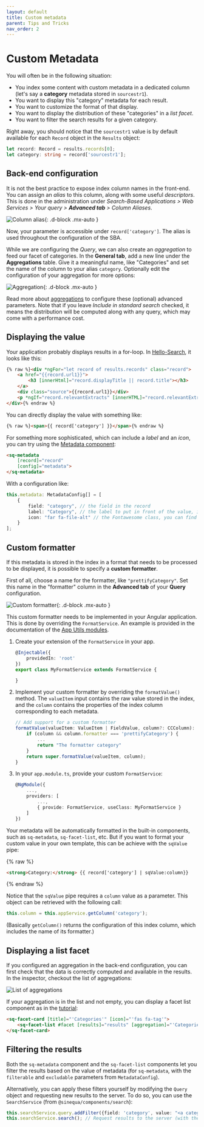 ```yaml
---
layout: default
title: Custom metadata
parent: Tips and Tricks
nav_order: 2
---
```


# Custom Metadata

You will often be in the following situation:

- You index some content with custom metadata in a dedicated column (let's say a **category** metadata stored in `sourcestr1`).
- You want to display this "category" metadata for each result.
- You want to customize the format of that display.
- You want to display the distribution of these "categories" in a *list facet*.
- You want to filter the search results for a given category.

Right away, you should notice that the `sourcestr1` value is by default available for each `Record` object in the `Results` object:

```ts
let record: Record = results.records[0];
let category: string = record['sourcestr1'];
```

## Back-end configuration

It is not the best practice to expose index column names in the front-end. You can assign an *alias* to this column, along with some useful *descriptors*. This is done in the administration under *Search-Based Applications > Web Services > Your query > **Advanced tab** > Column Aliases*.

![Column alias]({{site.baseurl}}assets/tipstricks/alias.png){: .d-block .mx-auto }

Now, your parameter is accessible under `record['category']`. The alias is used throughout the configuration of the SBA.

While we are configuring the *Query*, we can also create an *aggregation* to feed our facet of categories. In the **General tab**, add a new line under the **Aggregations** table. Give it a meaningful name, like "Categories" and set the name of the column to your alias `category`. Optionally edit the configuration of your aggregation for more options:

![Aggregation]({{site.baseurl}}assets/tipstricks/aggregation.png){: .d-block .mx-auto }

Read more about [aggregations](https://doc.sinequa.com/en.sinequa-es.v11/Content/en.sinequa-es.syntax.sql.html#aggregations-distribution-and-correlation) to configure these (optional) advanced parameters. Note that if you leave *Include in standard search* checked, it means the distribution will be computed along with any query, which may come with a performance cost.

## Displaying the value

Your application probably displays results in a for-loop. In [Hello-Search]({{site.baseurl}}apps/1-hello-search.html), it looks like this:

```html
{% raw %}<div *ngFor="let record of results.records" class="record">
    <a href="{{record.url1}}">
        <h3 [innerHtml]="record.displayTitle || record.title"></h3>
    </a>
    <div class="source">{{record.url1}}</div>
    <p *ngIf="record.relevantExtracts" [innerHTML]="record.relevantExtracts"></p>
</div>{% endraw %}
```

You can directly display the value with something like:

```html
{% raw %}<span>{{ record['category'] }}</span>{% endraw %}
```

For something more sophisticated, which can include a *label* and an *icon*, you can try using the [Metadata component]({{site.baseurl}}libraries/components/metadata.html#the-sq-metadata-selector):

```html
<sq-metadata
    [record]="record"
    [config]="metadata">
</sq-metadata>
```

With a configuration like:

```ts
this.metadata: MetadataConfig[] = [
    {
        field: "category", // the field in the record
        label: "Category", // the label to put in front of the value, it can be a key to use with sqMessage
        icon: "far fa-file-alt" // the Fontawesome class, you can find all available icons at https://fontawesome.com/v5/search
    }
];
```

## Custom formatter

If this metadata is stored in the index in a format that needs to be processed to be displayed, it is possible to specify a **custom formatter**.

First of all, choose a name for the formatter, like `"prettifyCategory"`. Set this name in the "formatter" column in the **Advanced tab** of your **Query** configuration.

![Custom formatter]({{site.baseurl}}assets/tipstricks/metadata-formatter.png){: .d-block .mx-auto }

This custom formatter needs to be implemented in your Angular application. This is done by overriding the `FormatService`. An example is provided in the documentation of the [App Utils modules]({{site.baseurl}}modules/core/app-utils.html#format-service).

1. Create your extension of the `FormatService` in your app.

    ```ts
    @Injectable({
        providedIn: 'root'
    })
    export class MyFormatService extends FormatService {

    }
    ```

2. Implement your custom formatter by overriding the `formatValue()` method. The `valueItem` input contains the raw value stored in the index, and the `column` contains the properties of the index column corresponding to each metadata.

    ```ts
    // Add support for a custom formatter
    formatValue(valueItem: ValueItem | FieldValue, column?: CCColumn): string {
        if (column && column.formatter === 'prettifyCategory') {
            ...
            return "The formatter category"
        }
        return super.formatValue(valueItem, column);
    }
    ```

3. In your `app.module.ts`, provide your custom `FormatService`:

    ```ts
    @NgModule({
        ...,
        providers: [
            ...,
            { provide: FormatService, useClass: MyFormatService }
        ]
    })
    ```

Your metadata will be automatically formatted in the built-in components, such as `sq-metadata`, `sq-facet-list`, etc. But if you want to format your custom value in your own template, this can be achieve with the `sqValue` pipe:

{% raw %}

```html
<strong>Category:</strong> {{ record['category'] | sqValue:column}}
```

{% endraw %}

Notice that the `sqValue` pipe requires a `column` value as a parameter. This object can be retrieved with the following call:

```ts
this.column = this.appService.getColumn('category');
```

(Basically `getColumn()` returns the configuration of this index column, which includes the name of its formatter.)

## Displaying a list facet

If you configured an aggregation in the back-end configuration, you can first check that the data is correctly computed and available in the results. In the inspector, checkout the list of aggregations:

![List of aggregations]({{site.baseurl}}assets/tipstricks/aggregations.png)

If your aggregation is in the list and not empty, you can display a facet list component as in the [tutorial]({{site.baseurl}}tutorial/facet-module.html):

```html
<sq-facet-card [title]="'Categories'" [icon]="'fas fa-tag'">
    <sq-facet-list #facet [results]="results" [aggregation]="'Categories'"></sq-facet-list>
</sq-facet-card>
```

## Filtering the results

Both the `sq-metadata` component and the `sq-facet-list` components let you filter the results based on the value of metadata (for `sq-metadata`, with the `filterable` and `excludable` parameters from `MetadataConfig`).

Alternatively, you can apply these filters yourself by modifying the `Query` object and requesting new results to the server. To do so, you can use the `SearchService` (from `@sinequa/components/search`):

```ts
this.searchService.query.addFilter({field: 'category', value: "<a category>"}) // Apply the filter (to the Query)
this.searchService.search(); // Request results to the server (with the new query)
```

